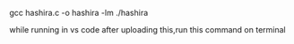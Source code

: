 gcc hashira.c -o hashira -lm
./hashira

while running in vs code
after uploading this,run this command on terminal
